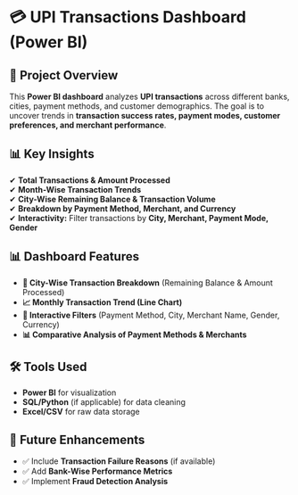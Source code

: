 # 💳 UPI Transactions Dashboard (Power BI)
## 📌 Project Overview
This **Power BI dashboard** analyzes **UPI transactions** across different banks, cities, payment methods, and customer demographics. The goal is to uncover trends in **transaction success rates, payment modes, customer preferences, and merchant performance**.
## 📊 Key Insights
✔ **Total Transactions & Amount Processed**  
✔ **Month-Wise Transaction Trends**  
✔ **City-Wise Remaining Balance & Transaction Volume**  
✔ **Breakdown by Payment Method, Merchant, and Currency**  
✔ **Interactivity:** Filter transactions by **City, Merchant, Payment Mode, Gender** 
## 📊 Dashboard Features
- **📍 City-Wise Transaction Breakdown** (Remaining Balance & Amount Processed)  
- **📈 Monthly Transaction Trend (Line Chart)**  
- **🔎 Interactive Filters** (Payment Method, City, Merchant Name, Gender, Currency)  
- **📊 Comparative Analysis of Payment Methods & Merchants**  
## 🛠 Tools Used
- **Power BI** for visualization  
- **SQL/Python** (if applicable) for data cleaning  
- **Excel/CSV** for raw data storage  
## 📌 Future Enhancements
- ✅ Include **Transaction Failure Reasons** (if available)  
- ✅ Add **Bank-Wise Performance Metrics**  
- ✅ Implement **Fraud Detection Analysis**  
